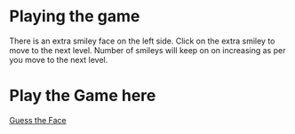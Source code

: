 # Playing the game 
  There is an extra smiley face on the left side. Click on the extra smiley to move to
  the next level. Number of smileys will keep on on increasing as per you move to the next level.
 
# Play the Game here
  [Guess the Face](https://codepen.io/ab_anand/full/oWgQVX/)
